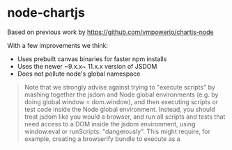 # node-chartjs

Based on previous work by https://github.com/vmpowerio/chartjs-node

With a few improvements we think:

- Uses prebuilt canvas binaries for faster npm installs
- Uses the newer ~9.x.x~ 11.x.x version of JSDOM
- Does not pollute node's global namespace

> Note that we strongly advise against trying to "execute scripts" by mashing together the jsdom and Node global environments (e.g. by doing global.window = dom.window), and then executing scripts or test code inside the Node global environment. Instead, you should treat jsdom like you would a browser, and run all scripts and tests that need access to a DOM inside the jsdom environment, using window.eval or runScripts: "dangerously". This might require, for example, creating a browserify bundle to execute as a <script> element—just like you would in a browser.


[canvas-prebuilt](https://github.com/node-gfx/node-canvas-prebuilt) - prebuilt node-canvas binaries published to NPM. Speeds up install time 🚀

[node-canvas](https://github.com/Automattic/node-canvas) - a Cairo backed Canvas implementation for NodeJS. [read installation wiki](https://github.com/Automattic/node-canvas/wiki/_pages).

[jsdom](https://github.com/jsdom/jsdom) - a implementation of the WHATWG DOM and HTML standards for use with node.js



## Getting Started

### Peer Dependencies

You'll need to npm install `chart.js`. Tested and works with `chart.js@2.4.x` any later and we have artifacts there are some issues open upstream, we antcipate fixes in 2.8.x*

### Cairo

Before installing this library you'll need to install Cairo for your system. The instructions for the most common platforms can be found [here](https://github.com/Automattic/node-canvas#installation).

Now you're ready to install the package:

```
npm install node-chartjs
```

## Usage

```js
const Chart = require('node-chartjs')
const chart = new ChartJs(200, 200) // 1000 x 1000 is default

chart.makeChart({ ... })
.then(res => {
  chart.drawChart()

  chart.toFile('test.line.png')
    .then(_ => {
      // file is written
    })
})
```

See examples folder for more
